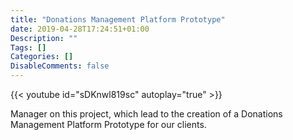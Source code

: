 ```yaml
---
title: "Donations Management Platform Prototype"
date: 2019-04-28T17:24:51+01:00
Description: ""
Tags: []
Categories: []
DisableComments: false
---
```



{{< youtube id="sDKnwl819sc" autoplay="true" >}}

Manager on this project, which lead to the creation of a Donations Management Platform Prototype for our clients.